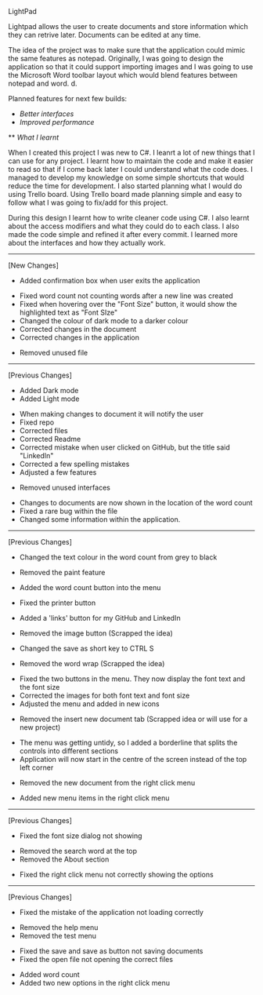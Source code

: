 LightPad

Lightpad allows the user to create documents and store information which they can retrive later. Documents can be edited at any time.

The idea of the project was to make sure that the application could mimic the same features as notepad. Originally, I was going to design the application so that it could support importing images and I was going to use the Microsoft Word toolbar layout which would blend features between notepad and word.
d.

Planned features for next few builds:
* *Better interfaces*
* *Improved performance*


** *What I learnt*

When I created this project I was new to C#. I leanrt a lot of new things that I can use for any project. I learnt how to maintain the code and make it easier to read so that if I come back later I could understand what the code does. I managed to develop my knowledge on some simple shortcuts that would reduce the time for development. I also started planning what I would do using Trello board. Using Trello board made planning simple and easy to follow what I was going to fix/add for this project.

During this design I learnt how to write cleaner code using C#. I also learnt about the access modifiers and what they could do to each class. I also made the code simple and refined it after every commit. I learned more about the interfaces and how they actually work.

________________________________________________________________________________________________________________________________________

[New Changes]
+ Added confirmation box when user exits the application
* Fixed word count not counting words after a new line was created
* Fixed when hovering over the "Font Size" button, it would show the highlighted text as "Font SIze"
* Changed the colour of dark mode to a darker colour
* Corrected changes in the document
* Corrected changes in the application
- Removed unused file

________________________________________________________________________________________________________________________________________

[Previous Changes]
+	Added Dark mode
+	Added Light mode
*	When making changes to document it will notify the user
*	Fixed repo
*	Corrected files
*	Corrected Readme
*	Corrected mistake when user clicked on GitHub, but the title said "LinkedIn"
*	Corrected a few spelling mistakes
*	Adjusted a few features
-	Removed unused interfaces
*	Changes to documents are now shown in the location of the word count
*	Fixed a rare bug within the file
*	Changed some information within the application.
________________________________________________________________________________________________________________________________________

[Previous Changes]

*	Changed the text colour in the word count from grey to black
-	Removed the paint feature
+	Added the word count button into the menu
*	Fixed the printer button
+	Added a 'links' button for my GitHub and LinkedIn
-	Removed the image button (Scrapped the idea)
*	Changed the save as short key to CTRL S
-	Removed the word wrap (Scrapped the idea)
*	Fixed the two buttons in the menu. They now display the font text and the font size
*	Corrected the images for both font text and font size
*	Adjusted the menu and added in new icons
-	Removed the insert new document tab (Scrapped idea or will use for a new project)
*	The menu was getting untidy, so I added a borderline that splits the controls into different sections
*	Application will now start in the centre of the screen instead of the top left corner
-	Removed the new document from the right click menu
+	Added new menu items in the right click menu
________________________________________

[Previous Changes]

*	Fixed the font size dialog not showing
-	Removed the search word at the top
-	Removed the About section
*	Fixed the right click menu not correctly showing the options
________________________________________

[Previous Changes]

*	Fixed the mistake of the application not loading correctly
-	Removed the help menu
-	Removed the test menu
*	Fixed the save and save as button not saving documents
*	Fixed the open file not opening the correct files
+	Added word count
+	Added two new options in the right click menu
